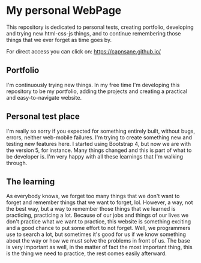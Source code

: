 # My personal WebPage

This repository is dedicated to personal tests, creating portfolio, developing and trying new html-css-js things, and to continue remembering those things that we ever forget as time goes by.

For direct access you can click on:
<a target="_blank" href="https://capnsane.github.io/">https://capnsane.github.io/</a>

## Portfolio

I'm continuously trying new things. In my free time I'm developing this repository to be my portfolio, adding the projects and creating a practical and easy-to-navigate website.

## Personal test place

I'm really so sorry if you expected for something entirely built, without bugs, errors, neither web-mobile failures. I'm trying to create something new and testing new features here. I started using Bootstrap 4, but now we are with the version 5, for instance. Many things changed and this is part of what to be developer is. I'm very happy with all these learnings that I'm walking through.

## The learning

As everybody knows, we forget too many things that we don't want to forget and remember things that we want to forget, lol. However, a way, not the best way, but a way to remember those things that we learned is practicing, practicing a lot. Because of our jobs and things of our lives we don't practice what we want to practice, this website is something exciting and a good chance to put some effort to not forget. Well, we programmers use to search a lot, but sometimes it's good for us if we know something about the way or how we must solve the problems in front of us. The base is very important as well, in the matter of fact the most important thing, this is the thing we need to practice, the rest comes easily afterward.
